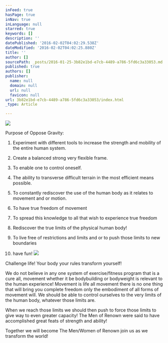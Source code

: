 ```yaml
---
inFeed: true
hasPage: true
inNav: true
inLanguage: null
starred: true
keywords: []
description: ''
datePublished: '2016-02-02T04:02:29.538Z'
dateModified: '2016-02-02T04:02:25.880Z'
title: ''
author: []
sourcePath: _posts/2016-01-25-3b82e1bd-e7cb-4489-a786-5fd6c3a33053.md
published: true
authors: []
publisher:
  name: null
  domain: null
  url: null
  favicon: null
url: 3b82e1bd-e7cb-4489-a786-5fd6c3a33053/index.html
_type: Article

---
```

![](https://the-grid-user-content.s3-us-west-2.amazonaws.com/b151c1c0-a3bb-4e2a-aaa3-74f71d7dcea4.png)

Purpose of Oppose Gravity:

1) Experiment with different tools to increase the strength and mobility of the entire human system.

2) Create a balanced strong very flexible frame.

3) To enable one to control oneself.

4)  The ability to transverse difficult terrain in the most efficient means possible.

5) To constantly rediscover the use of the human body as it relates to movement and or motion.

6) To have true freedom of movement 

7) To spread this knowledge to all that wish to experience true freedom

8) Rediscover the true limits of the physical human body!

9) To live free of restrictions and limits and or to push those limits to new boundaries

10) have fun!
![](https://the-grid-user-content.s3-us-west-2.amazonaws.com/66c63763-9b6c-4da1-9e2d-f86c729e9a55.jpg)

Challenge life! Your body your rules transform yourself!

We do not believe in any one system of exercise/fitness program that is a cure all, movement whether it be bodybuilding or bodyweight is relevant to the human experience! Movement is life all movement there is no one thing that will bring you complete freedom only the embodiment of all forms of movement will. We should be able to control ourselves to the very limits of the human body, whatever those limits are.

When we reach those limits we should then push to force those limits to give way to even greater capacity! The Men of Renown were said to have accomplished great feats of strength and ability!

Together we will become The Men/Women of Renown join us as we transform the world!